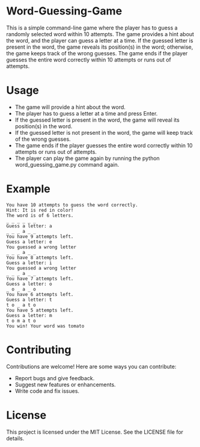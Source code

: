 # Word-Guessing-Game
This is a simple command-line game where the player has to guess a randomly selected word within 10 attempts. The game provides a hint about the word, and the player can guess a letter at a time. If the guessed letter is present in the word, the game reveals its position(s) in the word; otherwise, the game keeps track of the wrong guesses. The game ends if the player guesses the entire word correctly within 10 attempts or runs out of attempts.

# Usage
- The game will provide a hint about the word.
- The player has to guess a letter at a time and press Enter.
- If the guessed letter is present in the word, the game will reveal its position(s) in the word.
- If the guessed letter is not present in the word, the game will keep track of the wrong guesses.
- The game ends if the player guesses the entire word correctly within 10 attempts or runs out of attempts.
- The player can play the game again by running the python word_guessing_game.py command again.

# Example
```        ---Word Guessing Game---
You have 10 attempts to guess the word correctly.
Hint: It is red in color!
The word is of 6 letters.
_ _ _ _ _ _
Guess a letter: a
_ _ _ a _ _
You have 9 attempts left.
Guess a letter: e
You guessed a wrong letter
_ _ _ a _ _
You have 8 attempts left. 
Guess a letter: i
You guessed a wrong letter
_ _ _ a _ _
You have 7 attempts left. 
Guess a letter: o
_ o _ a _ o
You have 6 attempts left.
Guess a letter: t
t o _ a t o
You have 5 attempts left.
Guess a letter: m
t o m a t o
You win! Your word was tomato
```

# Contributing
Contributions are welcome! Here are some ways you can contribute:
- Report bugs and give feedback.
- Suggest new features or enhancements.
- Write code and fix issues.

# License
This project is licensed under the MIT License. See the LICENSE file for details.
